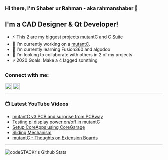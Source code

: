 ### Hi there, I'm Shaber ur Rahman - aka rahmanshaber 👋

## I'm a CAD Designer & Qt Developer!
- ⚡ This 2 are my biggest projects [mutantC][website1] and [C Suite][website2]
- 🔭 I’m currently working on a [mutantC][website1].
- 🌱 I’m currently learning Fusion360 and algodoo 
- 👯 I’m looking to collaborate with others in 2 of my projects
- ⚡  2020 Goals: Make a 4 lagged somthing

### Connect with me:

[<img align="left" alt="reddit.com" width="22px" src="https://raw.githubusercontent.com/iconic/open-iconic/master/svg/reddit.svg" />][reddit]
[<img align="left" alt="mutantC | YouTube" width="22px" src="https://cdn.jsdelivr.net/npm/simple-icons@v3/icons/youtube.svg" />][youtube]

<br />

---

### 📺 Latest YouTube Videos
<!-- YOUTUBE:START -->
- [mutantC v3 PCB and surprise from PCBway](https://www.youtube.com/watch?v=JbDW4RZl6DE)
- [Testing pi display power on/off in mutantC](https://www.youtube.com/watch?v=0jL5CY34qXk)
- [Setup CoreApps using CoreGarage](https://www.youtube.com/watch?v=tTGznBzgxgg)
- [Sliding Mechanism](https://www.youtube.com/watch?v=OMvP_980Bho)
- [mutantC - Thoughts on Extension Boards](https://www.youtube.com/watch?v=DK07-F1vUPU)
<!-- YOUTUBE:END -->

---

<img align="left" alt="codeSTACKr's Github Stats" src="https://github-readme-stats.codestackr.vercel.app/api?username=codeSTACKr&show_icons=true&hide_border=true" />

[website1]: https://mutantc.gitlab.io/
[website2]: https://cubocore.gitlab.io/
[youtube]: http://www.youtube.com/c/mutantC
[reddit]: https://www.reddit.com/user/srrahman

